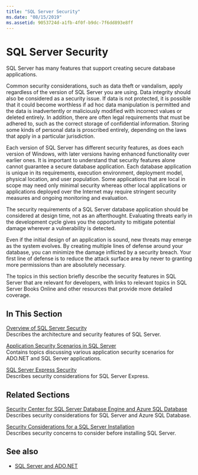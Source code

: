 ```yaml
---
title: "SQL Server Security"
ms.date: "08/15/2019"
ms.assetid: 9053724d-a1fb-4f0f-b9dc-7f6dd893e8ff
---
```

# SQL Server Security
SQL Server has many features that support creating secure database applications.  
  
 Common security considerations, such as data theft or vandalism, apply regardless of the version of SQL Server you are using. Data integrity should also be considered as a security issue. If data is not protected, it is possible that it could become worthless if ad hoc data manipulation is permitted and the data is inadvertently or maliciously modified with incorrect values or deleted entirely. In addition, there are often legal requirements that must be adhered to, such as the correct storage of confidential information. Storing some kinds of personal data is proscribed entirely, depending on the laws that apply in a particular jurisdiction.  
  
 Each version of SQL Server has different security features, as does each version of Windows, with later versions having enhanced functionality over earlier ones. It is important to understand that security features alone cannot guarantee a secure database application. Each database application is unique in its requirements, execution environment, deployment model, physical location, and user population. Some applications that are local in scope may need only minimal security whereas other local applications or applications deployed over the Internet may require stringent security measures and ongoing monitoring and evaluation.  
  
 The security requirements of a SQL Server database application should be considered at design time, not as an afterthought. Evaluating threats early in the development cycle gives you the opportunity to mitigate potential damage wherever a vulnerability is detected.  
  
 Even if the initial design of an application is sound, new threats may emerge as the system evolves. By creating multiple lines of defense around your database, you can minimize the damage inflicted by a security breach. Your first line of defense is to reduce the attack surface area by never to granting more permissions than are absolutely necessary.  
  
 The topics in this section briefly describe the security features in SQL Server that are relevant for developers, with links to relevant topics in SQL Server Books Online and other resources that provide more detailed coverage.  
  
## In This Section  
 [Overview of SQL Server Security](../../connect/ado-net/overview-of-sql-server-security.md)  
 Describes the architecture and security features of SQL Server.  
  
 [Application Security Scenarios in SQL Server](../../connect/ado-net/application-security-scenarios-in-sql-server.md)  
 Contains topics discussing various application security scenarios for ADO.NET and SQL Server applications.  
  
 [SQL Server Express Security](../../connect/ado-net/sql-server-express-security.md)  
 Describes security considerations for SQL Server Express.  
  
## Related Sections  
[Security Center for SQL Server Database Engine and Azure SQL Database](/sql/relational-databases/security/security-center-for-sql-server-database-engine-and-azure-sql-database)  
Describes security considerations for SQL Server and Azure SQL Database.

[Security Considerations for a SQL Server Installation](/sql/sql-server/install/security-considerations-for-a-sql-server-installation)  
Describes security concerns to consider before installing SQL Server.

## See also

- [SQL Server and ADO.NET](../../connect/ado-net/index.md)
